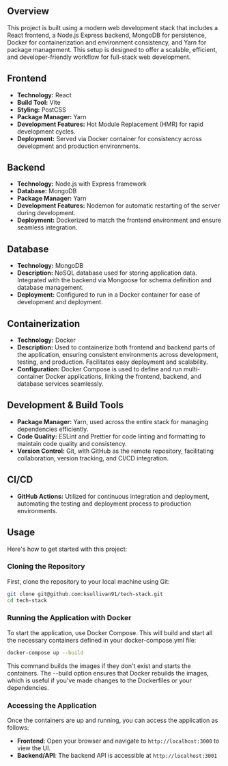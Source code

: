 ## Overview

This project is built using a modern web development stack that includes a React frontend, a Node.js Express backend, MongoDB for persistence, Docker for containerization and environment consistency, and Yarn for package management. This setup is designed to offer a scalable, efficient, and developer-friendly workflow for full-stack web development.

## Frontend

- **Technology:** React
- **Build Tool:** Vite
- **Styling:** PostCSS
- **Package Manager:** Yarn
- **Development Features:** Hot Module Replacement (HMR) for rapid development cycles.
- **Deployment:** Served via Docker container for consistency across development and production environments.

## Backend

- **Technology:** Node.js with Express framework
- **Database:** MongoDB
- **Package Manager:** Yarn
- **Development Features:** Nodemon for automatic restarting of the server during development.
- **Deployment:** Dockerized to match the frontend environment and ensure seamless integration.

## Database

- **Technology:** MongoDB
- **Description:** NoSQL database used for storing application data. Integrated with the backend via Mongoose for schema definition and database management.
- **Deployment:** Configured to run in a Docker container for ease of development and deployment.

## Containerization

- **Technology:** Docker
- **Description:** Used to containerize both frontend and backend parts of the application, ensuring consistent environments across development, testing, and production. Facilitates easy deployment and scalability.
- **Configuration:** Docker Compose is used to define and run multi-container Docker applications, linking the frontend, backend, and database services seamlessly.

## Development & Build Tools

- **Package Manager:** Yarn, used across the entire stack for managing dependencies efficiently.
- **Code Quality:** ESLint and Prettier for code linting and formatting to maintain code quality and consistency.
- **Version Control:** Git, with GitHub as the remote repository, facilitating collaboration, version tracking, and CI/CD integration.

## CI/CD

- **GitHub Actions:** Utilized for continuous integration and deployment, automating the testing and deployment process to production environments.


## Usage

Here's how to get started with this project:

### Cloning the Repository

First, clone the repository to your local machine using Git:

```bash
git clone git@github.com:ksullivan91/tech-stack.git
cd tech-stack
```

### Running the Application with Docker
To start the application, use Docker Compose. This will build and start all the necessary containers defined in your docker-compose.yml file:

```bash
docker-compose up --build
```
This command builds the images if they don't exist and starts the containers. The --build option ensures that Docker rebuilds the images, which is useful if you've made changes to the Dockerfiles or your dependencies.

### Accessing the Application

Once the containers are up and running, you can access the application as follows:

- **Frontend**: Open your browser and navigate to `http://localhost:3000` to view the UI.
- **Backend/API**: The backend API is accessible at `http://localhost:3001`
